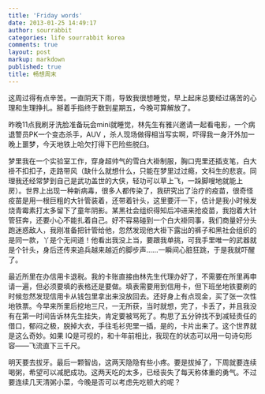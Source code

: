 ```yaml
---
title: 'Friday words'
date: 2013-01-25 14:49:17
author: sourrabbit
categories: life sourrabbit korea
comments: true
layout: post
markup: markdown
published: true
title: 畅想周末
---
```

这周过得有点辛苦。一直阴天下雨，导致我很想睡觉，早上起床总要经过痛苦的心理和生理挣扎。掰着手指终于数到星期五，今晚可算解放了。

 昨晚11点我刷牙洗脸准备玩会mini就睡觉，林先生有雅兴邀请一起看电影，一个病退警员PK一个变态杀手，AUV
，杀人现场做得相当写实啊，吓得我一身汗外加一晚上噩梦，今天地铁上哈欠打得下巴险些脱臼。

梦里我在一个实验室工作，穿身超帅气的雪白大褂制服，胸口兜里还插支笔，白大褂不扣扣子，走路带风（缺什么就想什么，只能在梦里过过瘾，文科生的悲哀。同理我还经常梦到自己是武功盖世的大侠，轻功可以草上飞，一跺脚嗖地就能上房）。世界上出现一种新病毒，很多人都传染了，我研究出了治疗的疫苗，很奇怪疫苗是用一根巨粗的大针管装着，还带着针头，这里要汗一下，估计是我小时候发烧青霉素打太多留下了童年阴影。某黑社会组织得知后冲进来抢疫苗，我抱着大针管狂奔，还要小心不能扎着自己。好不容易碰到一个白大褂同事，我们商量好分头跑迷惑敌人，我刚准备把针管给他，忽然发现他大褂下露出的裤子和黑社会组织的是同一款，丫是个无间道！他看出我没上当，要跟我单挑，可我手里唯一的武器就是个针头，身后还传来追兵越来越近的脚步声……一瞬间心脏狂跳，于是我就吓醒了。

最近所里在办信用卡退税。我的卡账直接由林先生代理办好了，不需要在所里再申请一遍，但必须要填的表格还是要做。填表需要用到信用卡，但下班坐地铁要刷的时候忽然发现信用卡从钱包里拿出来没放回去。还好身上有点现金，买了张一次性地铁票。今早来所里后挖地三尺，一无所获，当时就想，完了，卡丢了，并且我没有在第一时间告诉林先生挂失，肯定要被骂死了。构思了五分钟找不到减轻责任的借口，郁闷之极，脱掉大衣，手往毛衫兜里一插，是的，卡片出来了。这个世界就是这么奇妙。如果
IQ是可视的，和十年前相比，我现在的状态可以用一句诗句形容——飞流直下三千尺。

明天要去拔牙。最后一颗智齿，这两天隐隐有些小疼。要是拔掉了，下周就要连续喝粥，希望可以减肥成功。这两天吃的太多，已经丧失了每天称体重的勇气。不过要连续几天清粥小菜，今晚是否可以考虑先吃顿大的呢？
